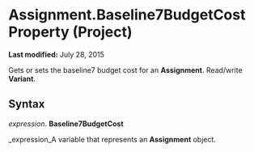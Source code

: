 
# Assignment.Baseline7BudgetCost Property (Project)

 **Last modified:** July 28, 2015

Gets or sets the baseline7 budget cost for an  **Assignment**. Read/write  **Variant**.

## Syntax

 _expression_. **Baseline7BudgetCost**

 _expression_A variable that represents an  **Assignment** object.

